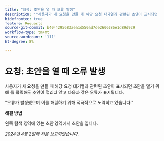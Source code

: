 ```yaml
---
title: "요청: 초안을 열 때 오류 발생"
description: '"사용자가 새 요청을 만들 때 해당 요청 대기열과 관련된 초안이 표시되면 초안을 열기 위해 를 클릭해도 초안이 열리지 않고 오류가 표시됩니다. 해결 방법을 사용할 수 있습니다.”'
hidefromtoc: true
feature: Requests
source-git-commit: b4044295683aea1d550ad7de2606086e1d89d929
workflow-type: tm+mt
source-wordcount: '111'
ht-degree: 8%

---
```



# 요청: 초안을 열 때 오류 발생

사용자가 새 요청을 만들 때 해당 요청 대기열과 관련된 초안이 표시되면 초안을 열기 위해 를 클릭해도 초안이 열리지 않고 다음과 같은 오류가 표시됩니다.

&quot;오류가 발생했으며 이를 해결하기 위해 적극적으로 노력하고 있습니다.&quot;

**해결 방법**

왼쪽 탐색 영역에 있는 초안 영역에서 초안을 엽니다.

_2024년 4월 2일에 처음 보고되었습니다._

